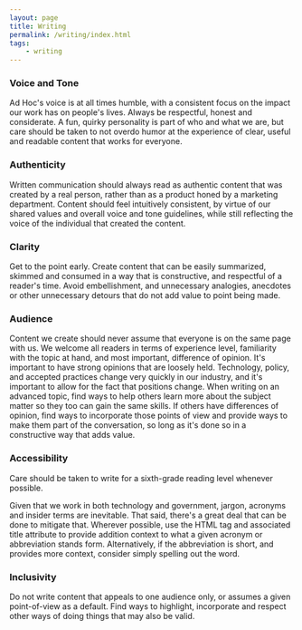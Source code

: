 ```yaml
---
layout: page
title: Writing
permalink: /writing/index.html
tags:
    - writing
---
```


### Voice and Tone

Ad Hoc's voice is at all times humble, with a consistent focus on the impact our work has on people's lives. Always be respectful, honest and considerate. A fun, quirky personality is part of who and what we are, but care should be taken to not overdo humor at the experience of clear, useful and readable content that works for everyone.

### Authenticity

Written communication should always read as authentic content that was created by a real person, rather than as a product honed by a marketing department. Content should feel intuitively consistent, by virtue of our shared values and overall voice and tone guidelines, while still reflecting the voice of the individual that created the content.

### Clarity

Get to the point early. Create content that can be easily summarized, skimmed and consumed in a way that is constructive, and respectful of a reader's time. Avoid embellishment, and unnecessary analogies, anecdotes or other unnecessary detours that do not add value to point being made.

### Audience

Content we create should never assume that everyone is on the same page with us. We welcome all readers in terms of experience level, familiarity with the topic at hand, and most important, difference of opinion. It's important to have strong opinions that are loosely held. Technology, policy, and accepted practices change very quickly in our industry, and it's important to allow for the fact that positions change. When writing on an advanced topic, find ways to help others learn more about the subject matter so they too can gain the same skills. If others have differences of opinion, find ways to incorporate those points of view and provide ways to make them part of the conversation, so long as it's done so in a constructive way that adds value.

### Accessibility

Care should be taken to write for a sixth-grade reading level whenever possible.

Given that we work in both technology and government, jargon, acronyms and insider terms are inevitable. That said, there's a great deal that can be done to mitigate that. Wherever possible, use the HTML <abbr> tag and associated title attribute to provide addition context to what a given acronym or abbreviation stands form. Alternatively, if the abbreviation is short, and provides more context, consider simply spelling out the word.  

### Inclusivity

Do not write content that appeals to one audience only, or assumes a given point-of-view as a default. Find ways to highlight, incorporate and respect other ways of doing things that may also be valid.  
